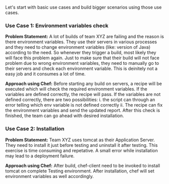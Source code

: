 Let's start with basic use cases and build bigger scenarios using those use cases.

### Use Case 1: Environment variables check
**Problem Statement:** A lot of builds of team XYZ are failing and the reason is there environment variables. They use their servers in various processes and they need to change environment variables (like: version of Java) according to the need. So whenever they trigger a build, most likely they will face this problem again. Just to make sure that their build will not face problem due to wrong environment variables, they need to manually go to their servers and check each environment variable. This is deinitely not a easy job and it consumes a lot of time.

**Approach using Chef:** Before starting any build on servers, a recipe will be executed which will check the required environment variables. If the variables are defined correctly, the recipe will pass. If the variables are not defined correctly, there are two possibilities: i. the script can through an error telling which env variable is not defined correctly ii. The recipe can fix the environment variables and send the updated report. After this check is finished, the team can go ahead with desired installation. 

### Use Case 2: Installation
**Problem Statement:** Team XYZ uses tomcat as their Application Server. They need to install it just before testing and uninstall it after testing. This exercise is time consuming and repetative. A small error while installation may lead to a deployment failure.

**Approach using Chef:** After build, chef-client need to be invoked to install tomcat on complete Testing environment. After installation, chef will set environment variables as well accordingly.  

